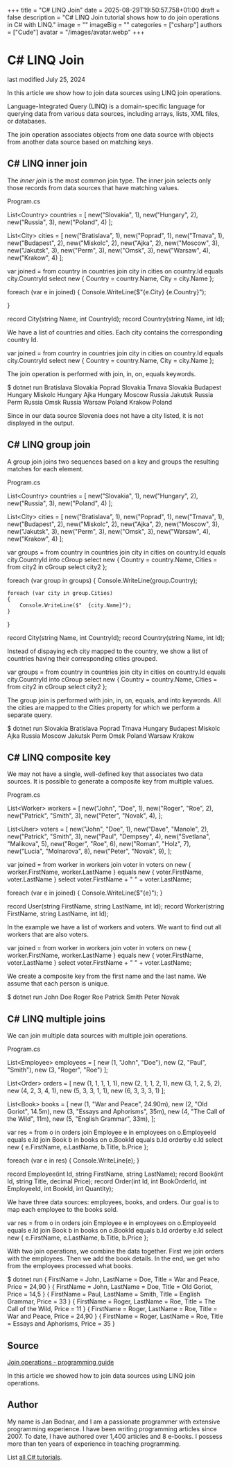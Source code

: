 +++
title = "C# LINQ Join"
date = 2025-08-29T19:50:57.758+01:00
draft = false
description = "C# LINQ Join tutorial shows how to do join operations in C# with LINQ."
image = ""
imageBig = ""
categories = ["csharp"]
authors = ["Cude"]
avatar = "/images/avatar.webp"
+++

# C# LINQ Join

last modified July 25, 2024

 

In this article we show how to join data sources using LINQ join operations. 

Language-Integrated Query (LINQ) is a domain-specific language for querying data
from various data sources, including arrays, lists, XML files, or databases.

The join operation associates objects from one data source with objects from 
another data source based on matching keys.

## C# LINQ inner join

The *inner join* is the most common join type. The inner join selects
only those records from data sources that have matching values.

Program.cs
  

List&lt;Country&gt; countries =
[
    new("Slovakia", 1),
    new("Hungary", 2),
    new("Russia", 3),
    new("Poland", 4)
];

List&lt;City&gt; cities =
[
    new("Bratislava", 1),
    new("Poprad", 1),
    new("Trnava", 1),
    new("Budapest", 2),
    new("Miskolc", 2),
    new("Ajka", 2),
    new("Moscow", 3),
    new("Jakutsk", 3),
    new("Perm", 3),
    new("Omsk", 3),
    new("Warsaw", 4),
    new("Krakow", 4)
];

var joined =
    from country in countries
    join city in cities on country.Id equals city.CountryId
    select new
    {
        Country = country.Name,
        City = city.Name
    };

foreach (var e in joined)
{
    Console.WriteLine($"{e.City} {e.Country}");

}

record City(string Name, int CountryId);
record Country(string Name, int Id);

We have a list of countries and cities. Each city contains the corresponding
country Id. 

var joined =
    from country in countries
    join city in cities on country.Id equals city.CountryId
    select new
    {
        Country = country.Name,
        City = city.Name
    };

The join operation is performed with join, in,
on, equals keywords.

$ dotnet run 
Bratislava Slovakia
Poprad Slovakia
Trnava Slovakia
Budapest Hungary
Miskolc Hungary
Ajka Hungary
Moscow Russia
Jakutsk Russia
Perm Russia
Omsk Russia
Warsaw Poland
Krakow Poland

Since in our data source Slovenia does not have a city listed, it is not
displayed in the output. 

## C# LINQ group join

A group join joins two sequences based on a key and groups the resulting matches
for each element.

Program.cs
  

List&lt;Country&gt; countries =
[
    new("Slovakia", 1),
    new("Hungary", 2),
    new("Russia", 3),
    new("Poland", 4)
];

List&lt;City&gt; cities =
[
    new("Bratislava", 1),
    new("Poprad", 1),
    new("Trnava", 1),
    new("Budapest", 2),
    new("Miskolc", 2),
    new("Ajka", 2),
    new("Moscow", 3),
    new("Jakutsk", 3),
    new("Perm", 3),
    new("Omsk", 3),
    new("Warsaw", 4),
    new("Krakow", 4)
];

var groups =
    from country in countries
    join city in cities on country.Id equals city.CountryId into cGroup
    select new
    {
        Country = country.Name,
        Cities =
            from city2 in cGroup
            select city2
    };

foreach (var group in groups)
{
    Console.WriteLine(group.Country);

    foreach (var city in group.Cities)
    {
        Console.WriteLine($"  {city.Name}");
    }
}

record City(string Name, int CountryId);
record Country(string Name, int Id);

Instead of dispaying ech city mapped to the country, we show a list of countries 
having their corresponding cities grouped. 

var groups =
    from country in countries
    join city in cities on country.Id equals city.CountryId into cGroup
    select new
    {
        Country = country.Name,
        Cities =
            from city2 in cGroup
            select city2
    };

The group join is performed with join, in,
on, equals, and into keywords. All the 
cities are mapped to the Cities property for which we perform a 
separate query.

$ dotnet run 
Slovakia
  Bratislava
  Poprad
  Trnava
Hungary
  Budapest
  Miskolc
  Ajka
Russia
  Moscow
  Jakutsk
  Perm
  Omsk
Poland
  Warsaw
  Krakow

## C# LINQ composite key

We may not have a single, well-defined key that associates two data sources. 
It is possible to generate a composite key from multiple values.

Program.cs
  

List&lt;Worker&gt; workers =
[
    new("John", "Doe", 1),
    new("Roger", "Roe", 2),
    new("Patrick", "Smith", 3),
    new("Peter", "Novak", 4),
];

List&lt;User&gt; voters =
[
    new("John", "Doe", 1),
    new("Dave", "Manole", 2),
    new("Patrick", "Smith", 3),
    new("Paul", "Dempsey", 4),
    new("Svetlana", "Malikova", 5),
    new("Roger", "Roe", 6),
    new("Roman", "Holz", 7),
    new("Lucia", "Molnarova", 8),
    new("Peter", "Novak", 9),
];

var joined =
    from worker in workers
    join voter in voters on new
    {
        worker.FirstName,
        worker.LastName
    } equals new
    {
        voter.FirstName,
        voter.LastName
    }
    select voter.FirstName + " " + voter.LastName;

foreach (var e in joined)
{
    Console.WriteLine($"{e}");
}

record User(string FirstName, string LastName, int Id);
record Worker(string FirstName, string LastName, int Id);

In the example we have a list of workers and voters. We want to find out all 
workers that are also voters. 

var joined =
    from worker in workers
    join voter in voters on new
    {
        worker.FirstName,
        worker.LastName
    } equals new
    {
        voter.FirstName,
        voter.LastName
    }
    select voter.FirstName + " " + voter.LastName;

We create a composite key from the first name and the last name. We assume that 
each person is unique.

$ dotnet run 
John Doe
Roger Roe
Patrick Smith
Peter Novak

## C# LINQ multiple joins

We can join multiple data sources with multiple join operations.

Program.cs
  

List&lt;Employee&gt; employees = [
    new (1, "John", "Doe"),
    new (2, "Paul", "Smith"),
    new (3, "Roger", "Roe")
];

List&lt;Order&gt; orders = [
    new (1, 1, 1, 1, 1),
    new (2, 1, 1, 2, 1),
    new (3, 1, 2, 5, 2),
    new (4, 2, 3, 4, 1),
    new (5, 3, 3, 1, 1),
    new (6, 3, 3, 3, 1)
];

List&lt;Book&gt; books = [
    new (1, "War and Peace", 24.90m),
    new (2, "Old Goriot", 14.5m),
    new (3, "Essays and Aphorisms", 35m),
    new (4, "The Call of the Wild", 11m),
    new (5, "English Grammar", 33m),
];

var res = from o in orders
          join Employee e in employees
              on o.EmployeeId equals e.Id
          join Book b in books
              on o.BookId equals b.Id
          orderby e.Id
          select new { e.FirstName, e.LastName, b.Title, b.Price };

foreach (var e in res)
{
    Console.WriteLine(e);
}

record Employee(int Id, string FirstName, string LastName);
record Book(int Id, string Title, decimal Price);
record Order(int Id, int BookOrderId, int EmployeeId, int BookId, int Quantity);

We have three data sources: employees, books, and orders. Our goal is to map
each employee to the books sold.

var res = from o in orders
    join Employee e in employees
        on o.EmployeeId equals e.Id
    join Book b in books
        on o.BookId equals b.Id
    orderby e.Id
    select new { e.FirstName, e.LastName, b.Title, b.Price };

With two join operations, we combine the data together. First we join orders
with the employees. Then we add the book details. In the end, we get who from
the employees processed what books.

$ dotnet run 
{ FirstName = John, LastName = Doe, Title = War and Peace, Price = 24,90 }
{ FirstName = John, LastName = Doe, Title = Old Goriot, Price = 14,5 }
{ FirstName = Paul, LastName = Smith, Title = English Grammar, Price = 33 }
{ FirstName = Roger, LastName = Roe, Title = The Call of the Wild, Price = 11 }
{ FirstName = Roger, LastName = Roe, Title = War and Peace, Price = 24,90 }
{ FirstName = Roger, LastName = Roe, Title = Essays and Aphorisms, Price = 35 }

## Source

[Join operations - programming guide](https://learn.microsoft.com/en-us/dotnet/csharp/programming-guide/concepts/linq/join-operations)

In this article we showed how to join data sources using LINQ join operations. 

## Author

My name is Jan Bodnar, and I am a passionate programmer with extensive
programming experience. I have been writing programming articles since 2007.
To date, I have authored over 1,400 articles and 8 e-books. I possess more
than ten years of experience in teaching programming.

List [all C# tutorials](/csharp/).